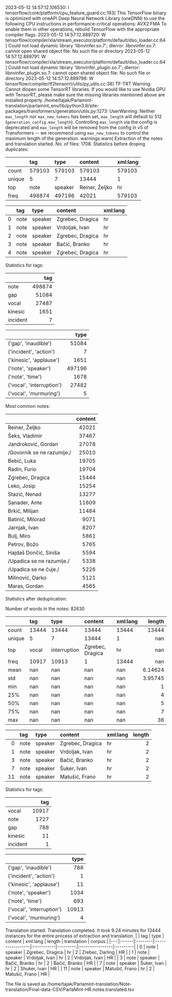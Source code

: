 2023-05-12 14:57:12.106530: I tensorflow/core/platform/cpu_feature_guard.cc:193] This TensorFlow binary is optimized with oneAPI Deep Neural Network Library (oneDNN) to use the following CPU instructions in performance-critical operations:  AVX2 FMA
To enable them in other operations, rebuild TensorFlow with the appropriate compiler flags.
2023-05-12 14:57:12.889720: W tensorflow/compiler/xla/stream_executor/platform/default/dso_loader.cc:64] Could not load dynamic library 'libnvinfer.so.7'; dlerror: libnvinfer.so.7: cannot open shared object file: No such file or directory
2023-05-12 14:57:12.889791: W tensorflow/compiler/xla/stream_executor/platform/default/dso_loader.cc:64] Could not load dynamic library 'libnvinfer_plugin.so.7'; dlerror: libnvinfer_plugin.so.7: cannot open shared object file: No such file or directory
2023-05-12 14:57:12.889798: W tensorflow/compiler/tf2tensorrt/utils/py_utils.cc:38] TF-TRT Warning: Cannot dlopen some TensorRT libraries. If you would like to use Nvidia GPU with TensorRT, please make sure the missing libraries mentioned above are installed properly.
/home/tajak/Parlamint-translation/parlamint_env/lib/python3.8/site-packages/transformers/generation/utils.py:1273: UserWarning: Neither `max_length` nor `max_new_tokens` has been set, `max_length` will default to 512 (`generation_config.max_length`). Controlling `max_length` via the config is deprecated and `max_length` will be removed from the config in v5 of Transformers -- we recommend using `max_new_tokens` to control the maximum length of the generation.
  warnings.warn(
Extraction of the notes and translation started.
No. of files: 1708.
Statistics before droping duplicates:



|        | tag    | type    | content        | xml:lang   |
|:-------|:-------|:--------|:---------------|:-----------|
| count  | 579103 | 579103  | 579103         | 579103     |
| unique | 5      | 7       | 13444          | 1          |
| top    | note   | speaker | Reiner, Željko | hr         |
| freq   | 498874 | 497196  | 42021          | 579103     |


|    | tag   | type    | content          | xml:lang   |
|---:|:------|:--------|:-----------------|:-----------|
|  0 | note  | speaker | Zgrebec, Dragica | hr         |
|  1 | note  | speaker | Vrdoljak, Ivan   | hr         |
|  2 | note  | speaker | Zgrebec, Dragica | hr         |
|  3 | note  | speaker | Bačić, Branko    | hr         |
|  4 | note  | speaker | Zgrebec, Dragica | hr         |


Statistics for tags:

|          |    tag |
|:---------|-------:|
| note     | 498874 |
| gap      |  51084 |
| vocal    |  27487 |
| kinesic  |   1651 |
| incident |      7 |


|                           |   type |
|:--------------------------|-------:|
| ('gap', 'inaudible')      |  51084 |
| ('incident', 'action')    |      7 |
| ('kinesic', 'applause')   |   1651 |
| ('note', 'speaker')       | 497196 |
| ('note', 'time')          |   1678 |
| ('vocal', 'interruption') |  27482 |
| ('vocal', 'murmuring')    |      5 |
Most common notes:

|                            |   content |
|:---------------------------|----------:|
| Reiner, Željko             |     42021 |
| Šeks, Vladimir             |     37467 |
| Jandroković, Gordan        |     27078 |
| /Govornik se ne razumije./ |     25010 |
| Bebić, Luka                |     19705 |
| Radin, Furio               |     19704 |
| Zgrebec, Dragica           |     15444 |
| Leko, Josip                |     15254 |
| Stazić, Nenad              |     13277 |
| Sanader, Ante              |     11609 |
| Brkić, Milijan             |     11484 |
| Batinić, Milorad           |      9071 |
| Jarnjak, Ivan              |      8207 |
| Bulj, Miro                 |      5861 |
| Petrov, Božo               |      5765 |
| Hajdaš Dončić, Siniša      |      5594 |
| /Upadica se ne razumije./  |      5338 |
| /Upadica se ne čuje./      |      5226 |
| Milinović, Darko           |      5121 |
| Maras, Gordan              |      4565 |
Statistics after deduplication:

Number of words in the notes: 82630

|        | tag   | type         | content          | xml:lang   |      length |
|:-------|:------|:-------------|:-----------------|:-----------|------------:|
| count  | 13444 | 13444        | 13444            | 13444      | 13444       |
| unique | 5     | 7            | 13444            | 1          |   nan       |
| top    | vocal | interruption | Zgrebec, Dragica | hr         |   nan       |
| freq   | 10917 | 10913        | 1                | 13444      |   nan       |
| mean   | nan   | nan          | nan              | nan        |     6.14624 |
| std    | nan   | nan          | nan              | nan        |     3.95745 |
| min    | nan   | nan          | nan              | nan        |     1       |
| 25%    | nan   | nan          | nan              | nan        |     4       |
| 50%    | nan   | nan          | nan              | nan        |     5       |
| 75%    | nan   | nan          | nan              | nan        |     7       |
| max    | nan   | nan          | nan              | nan        |    36       |


|    | tag   | type    | content          | xml:lang   |   length |
|---:|:------|:--------|:-----------------|:-----------|---------:|
|  0 | note  | speaker | Zgrebec, Dragica | hr         |        2 |
|  1 | note  | speaker | Vrdoljak, Ivan   | hr         |        2 |
|  3 | note  | speaker | Bačić, Branko    | hr         |        2 |
|  7 | note  | speaker | Šuker, Ivan      | hr         |        2 |
| 11 | note  | speaker | Matušić, Frano   | hr         |        2 |


Statistics for tags:

|          |   tag |
|:---------|------:|
| vocal    | 10917 |
| note     |  1727 |
| gap      |   788 |
| kinesic  |    11 |
| incident |     1 |


|                           |   type |
|:--------------------------|-------:|
| ('gap', 'inaudible')      |    788 |
| ('incident', 'action')    |      1 |
| ('kinesic', 'applause')   |     11 |
| ('note', 'speaker')       |   1034 |
| ('note', 'time')          |    693 |
| ('vocal', 'interruption') |  10913 |
| ('vocal', 'murmuring')    |      4 |
Translation started.
Translation completed. It took 9.24 minutes for 13444 instances for the entire process of extraction and translation.
|    | tag   | type    | content          | xml:lang   |   length | translation     | corpus   |
|---:|:------|:--------|:-----------------|:-----------|---------:|:----------------|:---------|
|  0 | note  | speaker | Zgrebec, Dragica | hr         |        2 | Zrebec, Darling | HR       |
|  1 | note  | speaker | Vrdoljak, Ivan   | hr         |        2 | Vrdoljak, Ivan  | HR       |
|  3 | note  | speaker | Bačić, Branko    | hr         |        2 | Bačić, Branko   | HR       |
|  7 | note  | speaker | Šuker, Ivan      | hr         |        2 | Shuker, Ivan    | HR       |
| 11 | note  | speaker | Matušić, Frano   | hr         |        2 | Matušić, Frano  | HR       |




The file is saved as /home/tajak/Parlamint-translation/Note-translation/Final-data-CSV/ParlaMint-HR.notes.translated.tsv
